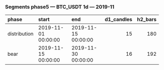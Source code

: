 ### Segments phase5 — BTC_USDT 1d — 2019-11

| phase        | start               | end                 |   d1_candles |   h2_bars |
|:-------------|:--------------------|:--------------------|-------------:|----------:|
| distribution | 2019-11-01 00:00:00 | 2019-11-15 00:00:00 |           15 |       180 |
| bear         | 2019-11-15 00:00:00 | 2019-11-30 00:00:00 |           16 |       192 |